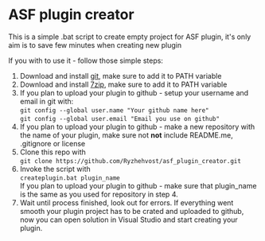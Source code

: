 # ASF plugin creator
This is a simple .bat script to create empty project for ASF plugin, it's only aim is to save few minutes when creating new plugin

If you with to use it - follow those simple steps:
1. Download and install [git](https://git-scm.com/download/win), make sure to add it to PATH variable
2. Download and install [7zip](https://www.7-zip.org/), make sure to add it to PATH variable
3. If you plan to upload your plugin to github - setup your username and email in git with:<br>
`git config --global user.name "Your github name here"`<br>
`git config --global user.email "Email you use on github"`<br>
4. If you plan to upload your plugin to github - make a new repository with the name of your plugin, make sure not **not** include README.me, .gitignore or license
5. Clone this repo with<br>
`git clone https://github.com/Ryzhehvost/asf_plugin_creator.git`<br>
6. Invoke the script with<br>
`createplugin.bat plugin_name`<br>
If you plan to upload your plugin to github - make sure that plugin_name is the same as you used for repository in step 4.
7. Wait until process finished, look out for errors. If everything went smooth your plugin project has to be crated and uploaded to github, now you can open solution in Visual Studio and start creating your plugin.




